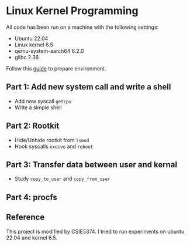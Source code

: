 # Linux Kernel Programming

All code has been run on a machine with the following settings:

- Ubuntu 22.04
- Linux kernel 6.5
- qemu-system-aarch64 6.2.0
- glibc 2.36

Follow this [guide](installation.md) to prepare environment.

## Part 1: Add new system call and write a shell

- Add new syscall `getcpu`
- Write a simple shell

## Part 2: Rootkit

- Hide/Unhide rootkit from `lsmod`
- Hook syscalls `execve` and `reboot`

## Part 3: Transfer data between user and kernal

- Study `copy_to_user` and `copy_from_user`

## Part 4: procfs


## Reference

This project is modified by CSIE5374. I tried to run experiments on ubuntu 22.04 and kernel 6.5.